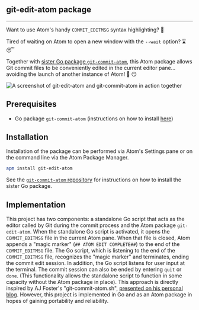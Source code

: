 ## git-edit-atom package
------------
Want to use Atom's handy `COMMIT_EDITMSG` syntax highlighting?
🙋

Tired of waiting on Atom to open a new window with the `--wait` option?
:hourglass: :sleeping:

Together with [sister Go package `git-commit-atom`](https://github.com/mmore500/git-commit-atom), this Atom package allows Git commit files to be conveniently edited in the current editor pane... avoiding the launch of another instance of Atom!
:star2: :smirk:

![A screenshot of git-edit-atom and git-commit-atom in action together](https://thumbs.gfycat.com/BaggyFreshBoaconstrictor-size_restricted.gif)

## Prerequisites
* Go package `git-commit-atom` (instructions on how to install [here](https://github.com/mmore500/git-commit-atom))

## Installation
Installation of the package can be performed via Atom's Settings pane or on the command line via the Atom Package Manager.
~~~bash
apm install git-edit-atom
~~~
See the [`git-commit-atom` repository](https://github.com/mmore500/git-commit-atom) for instructions on how to install the sister Go package.

## Implementation
This project has two components: a standalone Go script that acts as the editor called by Git during the commit process and the Atom package `git-edit-atom`.
When the standalone Go script is activated, it opens the `COMMIT_EDITMSG` file in the current Atom pane.
When that file is closed, Atom appends a "magic marker" (`## ATOM EDIT COMPLETE##`) to the end of the `COMMIT_EDITMSG` file.
The Go script, which is listening to the end of the `COMMIT_EDITMSG` file, recognizes the "magic marker" and terminates, ending the commit edit session.
In addition, the Go script listens for user input at the terminal.
The commit session can also be ended by entering `quit` or `done`.
(This functionality allows the standalone script to function in some capacity without the Atom package in place).
This approach is directly inspired by AJ Foster's "git-commit-atom.sh", [presented on his personal blog](https://aj-foster.com/2016/git-commit-atom/).
However, this project is implemented in Go and as an Atom package in hopes of gaining portability and reliability.
